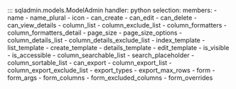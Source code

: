 ::: sqladmin.models.ModelAdmin
    handler: python
    selection:
      members:
        - name
        - name_plural
        - icon
        - can_create
        - can_edit
        - can_delete
        - can_view_details
        - column_list
        - column_exclude_list
        - column_formatters
        - column_formatters_detail
        - page_size
        - page_size_options
        - column_details_list
        - column_details_exclude_list
        - index_template
        - list_template
        - create_template
        - details_template
        - edit_template
        - is_visible
        - is_accessible
        - column_searchable_list
        - search_placeholder
        - column_sortable_list
        - can_export
        - column_export_list
        - column_export_exclude_list
        - export_types
        - export_max_rows
        - form
        - form_args
        - form_columns
        - form_excluded_columns
        - form_overrides
